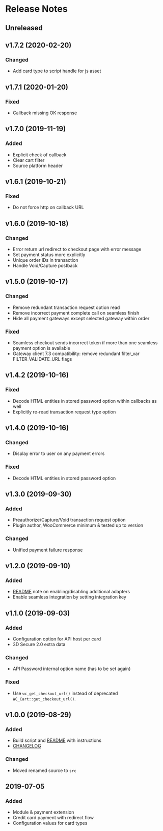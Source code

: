 # Release Notes

## Unreleased

## v1.7.2 (2020-02-20)
### Changed
- Add card type to script handle for js asset

## v1.7.1 (2020-01-20)
### Fixed
- Callback missing OK response

## v1.7.0 (2019-11-19)
### Added
- Explicit check of callback
- Clear cart filter
- Source platform header

## v1.6.1 (2019-10-21)
### Fixed
- Do not force http on callback URL

## v1.6.0 (2019-10-18)
### Changed
- Error return url redirect to checkout page with error message
- Set payment status more explicitly
- Unique order IDs in transaction
- Handle Void/Capture postback

## v1.5.0 (2019-10-17)
### Changed
- Remove redundant transaction request option read
- Remove incorrect payment complete call on seamless finish
- Hide all payment gateways except selected gateway within order
### Fixed
- Seamless checkout sends incorrect token if more than one seamless payment option is available
- Gateway client 7.3 compatibility: remove redundant filter_var FILTER_VALIDATE_URL flags

## v1.4.2 (2019-10-16)
### Fixed
- Decode HTML entities in stored password option within callbacks as well
- Explicitly re-read transaction request type option

## v1.4.0 (2019-10-16)
### Changed
- Display error to user on any payment errors
### Fixed
- Decode HTML entities in stored password option 

## v1.3.0 (2019-09-30)
### Added
- Preauthorize/Capture/Void transaction request option
- Plugin author, WooCommerce minimum & tested up to version
### Changed
- Unified payment failure response

## v1.2.0 (2019-09-10)
### Added
- [README](README.md) note on enabling/disabling additional adapters
- Enable seamless integration by setting integration key

## v1.1.0 (2019-09-03)
### Added
- Configuration option for API host per card
- 3D Secure 2.0 extra data
### Changed
- API Password internal option name (has to be set again)
### Fixed
- Use `wc_get_checkout_url()` instead of deprecated `WC_Cart::get_checkout_url()`.

## v1.0.0 (2019-08-29)
### Added
- Build script and [README](README.md) with instructions
- [CHANGELOG](CHANGELOG.md)
### Changed
- Moved renamed source to `src`

## 2019-07-05
### Added
- Module & payment extension
- Credit card payment with redirect flow
- Configuration values for card types

